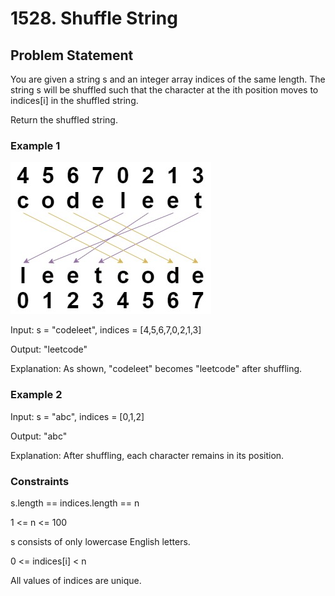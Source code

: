 # 1528. Shuffle String

## Problem Statement

You are given a string s and an integer array indices of the same length. The string s will be shuffled such that the character at the ith position moves to indices[i] in the shuffled string.

Return the shuffled string.

### Example 1

![Example 1](./Example1.jpg)

Input: s = "codeleet", indices = [4,5,6,7,0,2,1,3]

Output: "leetcode"

Explanation: As shown, "codeleet" becomes "leetcode" after shuffling.

### Example 2

Input: s = "abc", indices = [0,1,2]

Output: "abc"

Explanation: After shuffling, each character remains in its position.

### Constraints

s.length == indices.length == n

1 <= n <= 100

s consists of only lowercase English letters.

0 <= indices[i] < n

All values of indices are unique.
